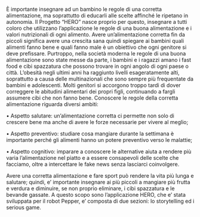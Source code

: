È importante insegnare ad un bambino le regole di una corretta alimentazione, ma
soprattutto di educarli alle scelte affinché le ripetano in autonomia. Il Progetto “HERO”
nasce proprio per questo, insegnare a tutti coloro che utilizzano l’applicazione le regole
di una buona alimentazione e i valori nutrizionali di ogni alimento. Avere
un’alimentazione corretta fin da piccoli significa avere una crescita sana quindi spiegare
ai bambini quali alimenti fanno bene e quali fanno male è un obiettivo che ogni genitore
si deve prefissare.
Purtroppo, nella società moderna le regole di una buona alimentazione sono state messe
da parte, i bambini e i ragazzi amano i fast food e cibi spazzatura che possono trovare in
ogni angolo di ogni paese o città. L’obesità negli ultimi anni ha raggiunto livelli
esageratamente alti, soprattutto a causa delle multinazionali che sono sempre più
frequentate da bambini e adolescenti. Molti genitori si accorgono troppo tardi di dover
correggere le abitudini alimentari dei propri figli, continuando a fargli assumere cibi che
non fanno bene. Conoscere le regole della corretta alimentazione riguarda diversi ambiti:

• Aspetto salutare: un’alimentazione corretta ci permette non solo di crescere
bene ma anche di avere le forze necessarie per vivere al meglio;

• Aspetto preventivo: studiare cosa mangiare durante la settimana è importante
perché gli alimenti hanno un potere preventivo verso le malattie;

• Aspetto cognitivo: imparare a conoscere le alternative aiuta a rendere più varia
l’alimentazione nel piatto e a essere consapevoli delle scelte che facciamo,
oltre a intercettare le fake news senza lasciarci coinvolgere.

Avere una corretta alimentazione e fare sport può rendere la vita più
lunga e salutare; quindi, e’ importante insegnare ai più piccoli a
mangiare più frutta e verdura e diminuire, se non proprio
eliminare, i cibi spazzatura e le bevande gassate. A questo scopo
sono l’applicazione HERO, che e’ stata sviluppata per
il robot Pepper, e’ composta di due sezioni: lo storytelling ed i serious game.
